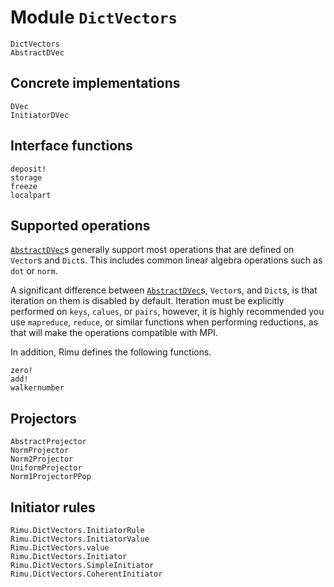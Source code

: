 # Module `DictVectors`

```@docs
DictVectors
AbstractDVec
```

## Concrete implementations

```@docs
DVec
InitiatorDVec
```

## Interface functions

```@docs
deposit!
storage
freeze
localpart
```

## Supported operations

[`AbstractDVec`](@ref)s generally support most operations that are defined on `Vector`s and
`Dict`s. This includes common linear algebra operations such as `dot` or `norm`.

A significant difference between [`AbstractDVec`](@ref)s, `Vector`s, and `Dict`s, is that
iteration on them is disabled by default. Iteration must be explicitly performed on `keys`,
`calues`, or `pairs`, however, it is highly recommended you use `mapreduce`, `reduce`, or
similar functions when performing reductions, as that will make the operations compatible
with MPI.

In addition, Rimu defines the following functions.

```@docs
zero!
add!
walkernumber
```

## Projectors

```@docs
AbstractProjector
NormProjector
Norm2Projector
UniformProjector
Norm1ProjectorPPop
```

## Initiator rules

```@docs
Rimu.DictVectors.InitiatorRule
Rimu.DictVectors.InitiatorValue
Rimu.DictVectors.value
Rimu.DictVectors.Initiator
Rimu.DictVectors.SimpleInitiator
Rimu.DictVectors.CoherentInitiator
```
